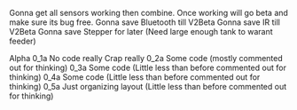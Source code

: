 Gonna get all sensors working then combine. Once working will go beta and make sure its bug free.
Gonna save Bluetooth till V2Beta
Gonna save IR till V2Beta
Gonna save Stepper for later (Need large enough tank to warant feeder)

Alpha
0_1a No code really Crap really
0_2a Some code (mostly commented out for thinking)
0_3a Some code (Little less than before commented out for thinking)
0_4a Some code (Little less than before commented out for thinking)
0_5a Just organizing layout (Little less than before commented out for thinking)
